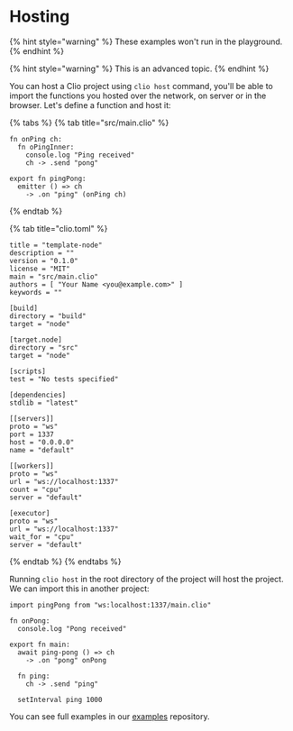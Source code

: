 # Hosting

{% hint style="warning" %}
These examples won't run in the playground.
{% endhint %}

{% hint style="warning" %}
This is an advanced topic.
{% endhint %}

You can host a Clio project using `clio host` command, you'll be able to import the functions you hosted over the network, on server or in the browser. Let's define a function and host it:

{% tabs %}
{% tab title="src/main.clio" %}
```text
fn onPing ch:
  fn oPingInner:
    console.log "Ping received"
    ch -> .send "pong"

export fn pingPong:
  emitter () => ch
    -> .on "ping" (onPing ch)
```
{% endtab %}

{% tab title="clio.toml" %}
```text
title = "template-node"
description = ""
version = "0.1.0"
license = "MIT"
main = "src/main.clio"
authors = [ "Your Name <you@example.com>" ]
keywords = ""

[build]
directory = "build"
target = "node"

[target.node]
directory = "src"
target = "node"

[scripts]
test = "No tests specified"

[dependencies]
stdlib = "latest"

[[servers]]
proto = "ws"
port = 1337
host = "0.0.0.0"
name = "default"

[[workers]]
proto = "ws"
url = "ws://localhost:1337"
count = "cpu"
server = "default"

[executor]
proto = "ws"
url = "ws://localhost:1337"
wait_for = "cpu"
server = "default"
```
{% endtab %}
{% endtabs %}

Running `clio host` in the root directory of the project will host the project. We can import this in another project:

```text
import pingPong from "ws:localhost:1337/main.clio"

fn onPong:
  console.log "Pong received"

export fn main:
  await ping-pong () => ch
    -> .on "pong" onPong

  fn ping:
    ch -> .send "ping"

  setInterval ping 1000
```

You can see full examples in our [examples](https://github.com/clio-lang/examples) repository.

